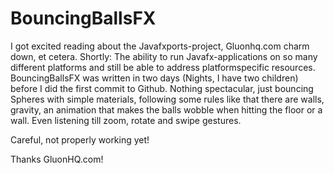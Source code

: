 # BouncingBallsFX

I got excited reading about the Javafxports-project, Gluonhq.com charm down, et cetera. Shortly: The ability to run Javafx-applications on so many different platforms and still be able to address platformspecific resources. BouncingBallsFX was written in two days (Nights, I have two children) before I did the first commit to Github. Nothing spectacular, just bouncing Spheres with simple materials, following some rules like that there are walls, gravity, an animation that makes the balls wobble when hitting the floor or a wall. Even listening till zoom, rotate and swipe gestures.

Careful, not properly working yet!

Thanks GluonHQ.com! 
